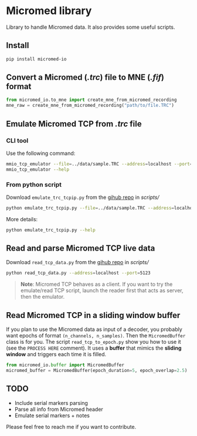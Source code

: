 # Micromed library

Library to handle Micromed data. It also provides some useful scripts.

## Install

``` bash
pip install micromed-io
```

## Convert a Micromed (*.trc*) file to MNE (*.fif*) format

``` python
from micromed_io.to_mne import create_mne_from_micromed_recording
mne_raw = create_mne_from_micromed_recording("path/to/file.TRC")
```

## Emulate Micromed TCP from *.trc* file

### CLI tool

Use the following command:

``` bash
mmio_tcp_emulator --file=../data/sample.TRC --address=localhost --port=5123
mmio_tcp_emulator --help
```

### From python script

Download `emulate_trc_tcpip.py` from the [gihub repo](https://github.com/etiennedemontalivet/micromed-io) in *scripts/*

``` bash
python emulate_trc_tcpip.py --file=../data/sample.TRC --address=localhost --port=5123
```

More details:
``` bash
python emulate_trc_tcpip.py --help
```

## Read and parse Micromed TCP live data

Download `read_tcp_data.py` from the [gihub repo](https://github.com/etiennedemontalivet/micromed-io) in *scripts/*
``` bash
python read_tcp_data.py --address=localhost --port=5123
```

> **Note**: Micromed TCP behaves as a client. If you want to try the emulate/read TCP script, launch the reader first that acts as server, then the emulator. 

## Read Micromed TCP in a sliding window buffer

If you plan to use the Micromed data as input of a decoder, you probably want epochs of format `(n_channels, n_samples)`. Then the ``MicromedBuffer`` class is for you. The script ``read_tcp_to_epoch.py`` show you how to use it (see the ``PROCESS HERE`` comment). It uses a **buffer** that mimics the **sliding window** and triggers each time it is filled.

``` python
from micromed_io.buffer import MicromedBuffer
micromed_buffer = MicromedBuffer(epoch_duration=5, epoch_overlap=2.5)

```

## TODO

- Include serial markers parsing
- Parse all info from Micromed header
- Emulate serial markers + notes

Please feel free to reach me if you want to contribute.
